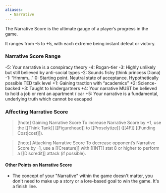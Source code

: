 ```yaml
---
aliases:
  - Narrative
---
```

The Narrative Score is the ultimate gauge of a player’s progress in the game. 

It ranges from -5 to +5, with each extreme being instant defeat or victory.

### Narrative Score Range

-5: Your narrative is a conspiracy theory
-4: Rogan-tier
-3: Highly unlikely but still believed by anti-social types
-2: Sounds fishy (think princess Diana)
-1: “Hmmm...”
0: Starting point. Neutral state of acceptance. Hypothetically possible TED talk level
+1: Gaining traction with “academics”
+2: Science-backed
+3: Taught to kindergartners
+4: Your narrative MUST be believed to hold a job or rent an apartment / car
+5: Your narrative is a fundamental, underlying truth which cannot be escaped


### Affecting Narrative Score

> [!note] Gaining Narrative Score
> To increase Narrative Score by +1, use the [[Think Tank]] [[Figurehead]] to [[Proselytize]] ([[4F]] [[Funding Cost|cost]]). 

> [!note] Attacking Narrative Score
> To decrease opponent’s Narrative Score by -1, use a [[Creature]] with [[INT]] stat 8 or higher to perform a [[Discredit]] attack (if possible).



#### Other Points on Narrative Score

- The concept of your "Narrative" within the game doesn't matter, you don't need to make up a story or a lore-based goal to win the game. It's a finish line.  
